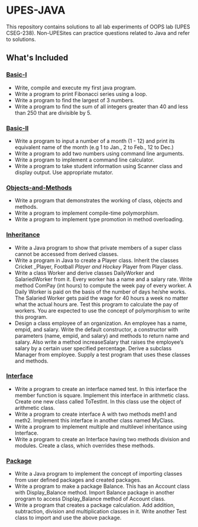 # UPES-JAVA
This repository contains solutions to all lab experiments of OOPS lab (UPES CSEG-238). Non-UPESites can practice questions related to Java and refer to solutions.


## What's Included

### [Basic-I](/Basic)

- Write, compile and execute my first java program.
- Write a program to print Fibonacci series using a loop.
- Write a program to find the largest of 3 numbers.
- Write a program to find the sum of all integers greater than 40 and less than 250 that are divisible by 5.

### [Basic-II](/Basic-II)

- Write a program to input a number of a month (1 - 12) and print its equivalent name of the month (e.g 1 to Jan., 2 to Feb., 12 to Dec.)
- Write a program to add two numbers using command line arguments.
- Write a program to implement a command line calculator.
- Write a program to take student information using Scanner class and display output. Use appropriate mutator.
  
### [Objects-and-Methods](/Objects-and-Methods)

- Write a program that demonstrates the working of class, objects and methods.
- Write a program to implement compile-time polymorphism.
- Write a program to implement type promotion in method overloading.
 
### [Inheritance](/Inheritance)

- Write a Java program to show that private members of a super class cannot be accessed from derived classes.
- Write a program in Java to create a Player class. Inherit the classes Cricket _Player, Football _Player and Hockey_ Player from Player class.
- Write a class Worker and derive classes DailyWorker and SalariedWorker from it. Every worker has a name and a salary rate. Write method ComPay (int hours) to compute the week pay of every worker. A Daily Worker is paid on the basis of the number of days he/she works. The Salaried Worker gets paid the wage for 40 hours a week no matter what the actual hours are. Test this program to calculate the pay of workers. You are expected to use the concept of polymorphism to write this program.
- Design a class employee of an organization. An employee has a name, empid, and salary. Write the default constructor, a constructor with parameters (name, empid, and salary) and methods to return name and salary. Also write a method increaseSalary that raises the employee’s salary by a certain user specified percentage. Derive a subclass Manager from employee. Supply a test program that uses these classes and methods.

### [Interface](/Interface)

- Write a program to create an interface named test. In this interface the member function is square. Implement this interface in arithmetic class. Create one new class called ToTestInt. In this class use the object of arithmetic class.
- Write a program to create interface A with two methods meth1 and meth2. Implement this interface in another class named MyClass.
- Write a program to implement multiple and multilevel inheritance using Interface.
- Write a program to create an Interface having two methods division and modules. Create a class, which overrides these methods.

### [Package](/Package)

- Write a Java program to implement the concept of importing classes from user defined packages and created packages.
- Write a program to make a package Balance. This has an Account class with Display_Balance method. Import Balance package in another program to access Display_Balance method of Account class.
- Write a program that creates a package calculation. Add addition, subtraction, division and multiplication classes in it. Write another Test class to import and use the above package.

